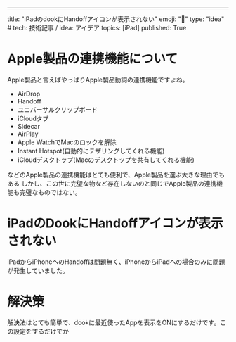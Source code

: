 ---
title: "iPadのdookにHandoffアイコンが表示されない"
emoji: "📄"
type: "idea" # tech: 技術記事 / idea: アイデア
topics: [iPad]
published: True
# Apple製品の連携機能について

Apple製品と言えばやっぱりApple製品動詞の連携機能ですよね。

- AirDrop
- Handoff
- ユニバーサルクリップボード
- iCloudタブ
- Sidecar
- AirPlay
- Apple WatchでMacのロックを解除
- Instant Hotspot(自動的にテザリングしてくれる機能)
- iCloudデスクトップ(Macのデスクトップを共有してくれる機能)

などのApple製品の連携機能はとても便利で、Apple製品を選ぶ大きな理由でもある
しかし、この世に完璧な物など存在しないのと同じでApple製品の連携機能も完璧なものではない。
# iPadのDookにHandoffアイコンが表示されない 
iPadからiPhoneへのHandoffは問題無く、iPhoneからiPadへの場合のみに問題が発生していました。
# 解決策
解決法はとても簡単で、dookに最近使ったAppを表示をONにするだけです。この設定をするだけでか
